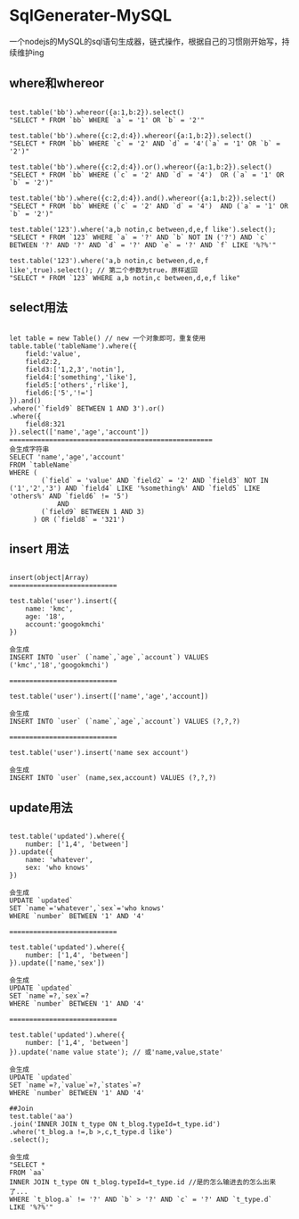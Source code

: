 # SqlGenerater-MySQL
一个nodejs的MySQL的sql语句生成器，链式操作，根据自己的习惯刚开始写，持续维护ing

## where和whereor
<pre><code>
test.table('bb').whereor({a:1,b:2}).select()
"SELECT * FROM `bb` WHERE `a` = '1' OR `b` = '2'"

test.table('bb').where({c:2,d:4}).whereor({a:1,b:2}).select()
"SELECT * FROM `bb` WHERE `c` = '2' AND `d` = '4'(`a` = '1' OR `b` = '2')"

test.table('bb').where({c:2,d:4}).or().whereor({a:1,b:2}).select()
"SELECT * FROM `bb` WHERE (`c` = '2' AND `d` = '4')  OR (`a` = '1' OR `b` = '2')"

test.table('bb').where({c:2,d:4}).and().whereor({a:1,b:2}).select()
"SELECT * FROM `bb` WHERE (`c` = '2' AND `d` = '4')  AND (`a` = '1' OR `b` = '2')"

test.table('123').where('a,b notin,c between,d,e,f like').select();
"SELECT * FROM `123` WHERE `a` = '?' AND `b` NOT IN ('?') AND `c` BETWEEN '?' AND '?' AND `d` = '?' AND `e` = '?' AND `f` LIKE '%?%'"

test.table('123').where('a,b notin,c between,d,e,f like',true).select(); // 第二个参数为true，原样返回
"SELECT * FROM `123` WHERE a,b notin,c between,d,e,f like"
</code></pre>
## select用法
<pre><code>
let table = new Table() // new 一个对象即可，重复使用
table.table('tableName').where({
    field:'value',
    field2:2,
    field3:['1,2,3','notin'],
    field4:['something','like'],
    field5:['others','rlike'],
    field6:['5','!=']
}).and()
.where('`field9` BETWEEN 1 AND 3').or()
.where({
    field8:321
}).select(['name','age','account'])
===================================================
会生成字符串
SELECT 'name','age','account' 
FROM `tableName` 
WHERE (
		(`field` = 'value' AND `field2` = '2' AND `field3` NOT IN ('1','2','3') AND `field4` LIKE '%something%' AND `field5` LIKE 'others%' AND `field6` != '5')
			AND 
		(`field9` BETWEEN 1 AND 3)
	  ) OR (`field8` = '321')
</code></pre>

## insert 用法
<pre><code>
insert(object|Array<string>)
===========================

test.table('user').insert({
    name: 'kmc',
    age: '18',
    account:'googokmchi'
})

会生成
INSERT INTO `user` (`name`,`age`,`account`) VALUES ('kmc','18','googokmchi')

===========================

test.table('user').insert(['name','age','account])

会生成
INSERT INTO `user` (`name`,`age`,`account`) VALUES (?,?,?)

===========================

test.table('user').insert('name sex account')

会生成
INSERT INTO `user` (name,sex,account) VALUES (?,?,?)
</code></pre>

## update用法
<pre><code>
test.table('updated').where({
    number: ['1,4', 'between']
}).update({
    name: 'whatever',
    sex: 'who knows'
})

会生成
UPDATE `updated` 
SET `name`='whatever',`sex`='who knows' 
WHERE `number` BETWEEN '1' AND '4'

===========================

test.table('updated').where({
    number: ['1,4', 'between']
}).update(['name,'sex'])

会生成
UPDATE `updated` 
SET `name`=?,`sex`=? 
WHERE `number` BETWEEN '1' AND '4'

===========================

test.table('updated').where({
    number: ['1,4', 'between']
}).update('name value state'); // 或'name,value,state'

会生成
UPDATE `updated` 
SET `name`=?,`value`=?,`states`=? 
WHERE `number` BETWEEN '1' AND '4'

##Join
test.table('aa')
.join('INNER JOIN t_type ON t_blog.typeId=t_type.id')
.where('t_blog.a !=,b >,c,t_type.d like')
.select();

会生成
"SELECT * 
FROM `aa` 
INNER JOIN t_type ON t_blog.typeId=t_type.id //是的怎么输进去的怎么出来了...
WHERE `t_blog.a` != '?' AND `b` > '?' AND `c` = '?' AND `t_type.d` LIKE '%?%'"
</code></pre>